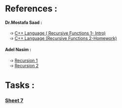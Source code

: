 &nbsp;

# References :
 
#### Dr.Mostafa Saad :
   &nbsp;&nbsp;&nbsp;  ➩ [C++ Language ( Recursive Functions 1- Intro)](https://www.youtube.com/watch?v=ZlyYQqYj2W8) <br> 
      &nbsp;&nbsp;&nbsp;  ➩ [C++ Language (Recursive Functions 2-Homework)](https://www.youtube.com/watch?v=OUxtZa4jyq4) <br>
#### Adel Nasim :
   &nbsp;&nbsp;&nbsp;  ➩ [Recursion 1](https://www.youtube.com/watch?v=MMY077l9awA) <br>
      &nbsp;&nbsp;&nbsp;  ➩ [Recursion 2](https://www.youtube.com/watch?v=38v5dv7LNJU) <br>

# Tasks :
### [Sheet 7](https://codeforces.com/group/MWSDmqGsZm/contest/223339)
